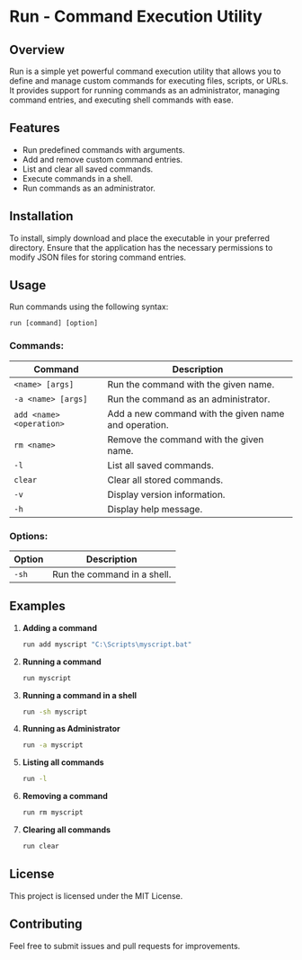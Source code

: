 # Run - Command Execution Utility

## Overview

Run is a simple yet powerful command execution utility that allows you to define and manage custom commands for executing files, scripts, or URLs. It provides support for running commands as an administrator, managing command entries, and executing shell commands with ease.

## Features

- Run predefined commands with arguments.
- Add and remove custom command entries.
- List and clear all saved commands.
- Execute commands in a shell.
- Run commands as an administrator.

## Installation

To install, simply download and place the executable in your preferred directory. Ensure that the application has the necessary permissions to modify JSON files for storing command entries.

## Usage

Run commands using the following syntax:

```
run [command] [option]
```

### Commands:

| Command                  | Description                                          |
| ------------------------ | ---------------------------------------------------- |
| `<name> [args]`          | Run the command with the given name.                 |
| `-a <name> [args]`       | Run the command as an administrator.                 |
| `add <name> <operation>` | Add a new command with the given name and operation. |
| `rm <name>`              | Remove the command with the given name.              |
| `-l`                     | List all saved commands.                             |
| `clear`                  | Clear all stored commands.                           |
| `-v`                     | Display version information.                         |
| `-h`                     | Display help message.                                |

### Options:

| Option | Description                 |
| ------ | --------------------------- |
| `-sh`  | Run the command in a shell. |

## Examples

1. **Adding a command**

   ```sh
   run add myscript "C:\Scripts\myscript.bat"
   ```

2. **Running a command**

   ```sh
   run myscript
   ```

3. **Running a command in a shell**

   ```sh
   run -sh myscript
   ```

4. **Running as Administrator**

   ```sh
   run -a myscript
   ```

5. **Listing all commands**

   ```sh
   run -l
   ```

6. **Removing a command**

   ```sh
   run rm myscript
   ```

7. **Clearing all commands**

   ```sh
   run clear
   ```

## License

This project is licensed under the MIT License.

## Contributing

Feel free to submit issues and pull requests for improvements.

